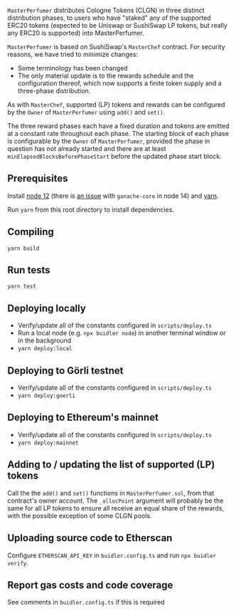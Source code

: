 `MasterPerfumer` distributes Cologne Tokens (CLGN) in three distinct distribution phases, to users who have "staked" any of the supported ERC20 tokens (expected to be Uniswap or SushiSwap LP tokens, but really any ERC20 is supported) into MasterPerfumer.

`MasterPerfumer` is based on SushiSwap's `MasterChef` contract. For security reasons, we have tried to minimize changes:

 - Some terminology has been changed
 - The only material update is to the rewards schedule and the configuration thereof, which now supports a finite token supply and a three-phase distribution.

As with `MasterChef`, supported (LP) tokens and rewards can be configured by the `Owner` of `MasterPerfumer` using `add()` and `set()`.

The three reward phases each have a fixed duration and tokens are emitted at a constant rate throughout each phase. The starting block of each phase is configurable by the `Owner` of `MasterPerfumer`, provided the phase in question has not already started and there are at least `minElapsedBlocksBeforePhaseStart` before the updated phase start block.

## Prerequisites

Install [node 12](https://nodejs.org/en/download/) (there is [an issue](https://github.com/trufflesuite/ganache-core/issues/568) with `ganache-core` in node 14) and [yarn](https://yarnpkg.com/getting-started/install).

Run `yarn` from this root directory to install dependencies.

## Compiling

`yarn build`

## Run tests

`yarn test`

## Deploying locally

 - Verify/update all of the constants configured in `scripts/deploy.ts`
 - Run a local node (e.g. `npx buidler node`) in another terminal window or in the background
 - `yarn deploy:local`

## Deploying to Görli testnet

 - Verify/update all of the constants configured in `scripts/deploy.ts`
 - `yarn deploy:goerli`

## Deploying to Ethereum's mainnet

 - Verify/update all of the constants configured in `scripts/deploy.ts`
 - `yarn deploy:mainnet`

## Adding to / updating the list of supported (LP) tokens

Call the the `add()` and `set()` functions in `MasterPerfumer.sol`, from that contract's owner account. The `_allocPoint` argument will probably be the same for all LP tokens to ensure all receive an equal share of the rewards, with the possible exception of some CLGN pools.

## Uploading source code to Etherscan

Configure `ETHERSCAN_API_KEY` in `buidler.config.ts` and run `npx buidler verify`.

## Report gas costs and code coverage

See comments in `buidler.config.ts` if this is required